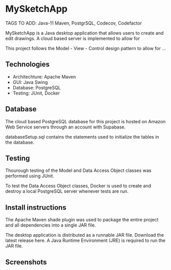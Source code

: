 # MySketchApp


TAGS TO ADD: Java-11 Maven, PostgrSQL, Codecov, Codefactor

MySketchApp is a Java desktop application that allows users to create and edit drawings. A cloud based server is implemented to allow for 



This project follows the Model - View - Control design pattern to allow for ...




## Technologies
- Architechture: Apache Maven
- GUI: Java Swing
- Database: PostgreSQL
- Testing: JUnit, Docker

## Database

The cloud based PostgreSQL database for this project is hosted on Amazon Web Service servers through an account with Supabase.

databaseSetup.sql contains the statements used to initialize the tables in the database.

## Testing
Thourough testing of the Model and Data Access Object classes was performed using JUnit.

To test the Data Access Object classes, Docker is used to create and destroy a local PostgreSQL server whenever tests are run.

## Install instructions

The Apache Maven shade plugin was used to package the entire project and all dependencies into a single JAR file.

The desktop application is distributed as a runnable JAR file. Download the latest release here. A Java Runtime Environment (JRE) is required to run the JAR file.



## Screenshots